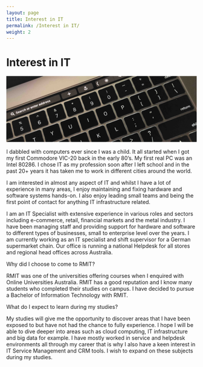 ```yaml
---
layout: page
title: Interest in IT
permalink: /Interest in IT/
weight: 2
---
```


# **Interest in IT**

<img src="https://raw.githubusercontent.com/Miromat/miromat.github.io/master/assets/mbp.jpg" width="850">

I dabbled with computers ever since I was a child. It all started when I got my first Commodore VIC-20 back in the early 80’s. My first real PC was an Intel 80286. I chose IT as my profession soon after I left school and in the past 20+ years it has taken me to work in different cities around the world.

I am interested in almost any aspect of IT and whilst I have a lot of experience in many areas, I enjoy maintaining and fixing hardware and software systems hands-on. I also enjoy leading small teams and being the first point of contact for anything IT infrastructure related.

I am an IT Specialist with extensive experience in various roles and sectors including e-commerce, retail, financial markets and the metal industry. I have been managing staff and providing support for hardware and software to different types of businesses, small to enterprise level over the years. I am currently working as an IT specialist and shift supervisor for a German supermarket chain. Our office is running a national Helpdesk for all stores and regional head offices across Australia.

Why did I choose to come to RMIT?

RMIT was one of the universities offering courses when I enquired with Online Universities Australia. RMIT has a good reputation and I know many students who completed their studies on campus. I have decided to pursue a Bachelor of Information Technology with RMIT.

What do I expect to learn during my studies?

My studies will give me the opportunity to discover areas that I have been exposed to but have not had the chance to fully experience. I hope I will be able to dive deeper into areas such as cloud computing, IT infrastructure and big data for example. I have mostly worked in service and helpdesk environments all through my career that is why I also have a keen interest in IT Service Management and CRM tools. I wish to expand on these subjects during my studies.
